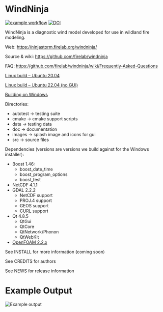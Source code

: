 WindNinja
=========
[![example workflow](https://github.com/firelab/windninja/actions/workflows/testing.yml/badge.svg)](https://github.com/firelab/windninja/actions)
[![DOI](https://zenodo.org/badge/21244/firelab/windninja.svg)](https://zenodo.org/badge/latestdoi/21244/firelab/windninja)

WindNinja is a diagnostic wind model developed for use in wildland fire modeling.

Web:
https://ninjastorm.firelab.org/windninja/

Source & wiki:
https://github.com/firelab/windninja

FAQ:
https://github.com/firelab/windninja/wiki/Frequently-Asked-Questions

[Linux build – Ubuntu 20.04](https://github.com/firelab/windninja/wiki/Building-WindNinja-on-Linux-20.04)

[Linux build – Ubuntu 22.04 (no GUI)](https://github.com/firelab/windninja/wiki/Building-WindNinja-on-Linux-22.04)

[Building on Windows](https://github.com/firelab/windninja/wiki/Building-WindNinja-on-Windows-using-the-MSVC-compiler-and-gisinternals.com-dependencies)

Directories:
 * autotest    -> testing suite
 * cmake       -> cmake support scripts
 * data        -> testing data
 * doc         -> documentation
 * images      -> splash image and icons for gui
 * src         -> source files

Dependencies (versions are versions we build against for the Windows installer):
 * Boost 1.46:
    * boost_date_time
    * boost_program_options
    * boost_test
 * NetCDF 4.1.1
 * GDAL 2.2.2
    * NetCDF support
    * PROJ.4 support
    * GEOS support
    * CURL support
 * Qt 4.8.5
    * QtGui
    * QtCore
    * QtNetwork/Phonon
    * QtWebKit
 * [OpenFOAM 2.2.x](https://github.com/OpenFOAM/OpenFOAM-2.2.x)

See INSTALL for more information (coming soon)

See CREDITS for authors

See NEWS for release information

Example Output
===
<img src="images/bsb.jpg" alt="Example output"  />

